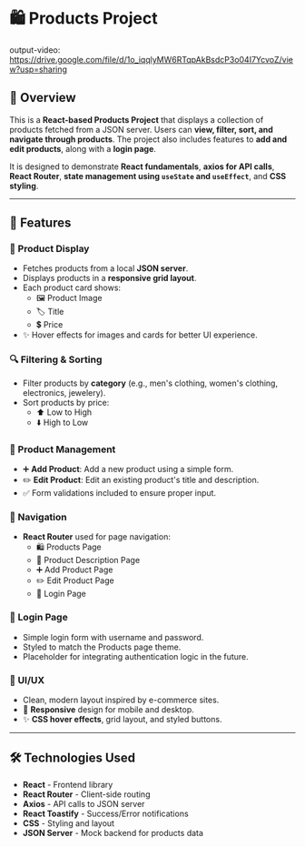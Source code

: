 # 🛍️ Products Project

output-video: https://drive.google.com/file/d/1o_iqqlyMW6RTqpAkBsdcP3o04I7YcvoZ/view?usp=sharing

## 🌟 Overview
This is a **React-based Products Project** that displays a collection of products fetched from a JSON server. Users can **view, filter, sort, and navigate through products**. The project also includes features to **add and edit products**, along with a **login page**.

It is designed to demonstrate **React fundamentals**, **axios for API calls**, **React Router**, **state management using `useState` and `useEffect`**, and **CSS styling**.

---

## 🚀 Features

### 🛒 Product Display
- Fetches products from a local **JSON server**.
- Displays products in a **responsive grid layout**.
- Each product card shows:
  - 🖼️ Product Image
  - 🏷️ Title
  - 💲 Price
- ✨ Hover effects for images and cards for better UI experience.

### 🔍 Filtering & Sorting
- Filter products by **category** (e.g., men's clothing, women's clothing, electronics, jewelery).
- Sort products by price:
  - ⬆️ Low to High
  - ⬇️ High to Low

### 📝 Product Management
- ➕ **Add Product**: Add a new product using a simple form.
- ✏️ **Edit Product**: Edit an existing product's title and description.
- ✅ Form validations included to ensure proper input.

### 🧭 Navigation
- **React Router** used for page navigation:
  - 🛍️ Products Page
  - 📄 Product Description Page
  - ➕ Add Product Page
  - ✏️ Edit Product Page
  - 🔑 Login Page

### 🔐 Login Page
- Simple login form with username and password.
- Styled to match the Products page theme.
- Placeholder for integrating authentication logic in the future.

### 🎨 UI/UX
- Clean, modern layout inspired by e-commerce sites.
- 📱 **Responsive** design for mobile and desktop.
- ✨ **CSS hover effects**, grid layout, and styled buttons.

---

## 🛠️ Technologies Used
- **React** - Frontend library
- **React Router** - Client-side routing
- **Axios** - API calls to JSON server
- **React Toastify** - Success/Error notifications
- **CSS** - Styling and layout
- **JSON Server** - Mock backend for products data

